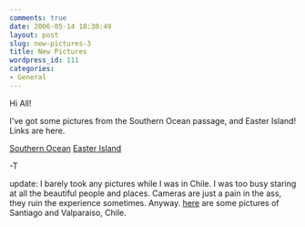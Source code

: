 ```yaml
---
comments: true
date: 2006-05-14 18:30:49
layout: post
slug: new-pictures-3
title: New Pictures
wordpress_id: 111
categories:
- General
---
```


Hi All!

I've got some pictures from the Southern Ocean passage, and Easter Island! 
Links are here.

[Southern  Ocean](http://www.isystech.net/gallery/main.php?g2_view=core.ShowItem&g2_itemId=3752)
[Easter Island](http://www.isystech.net/gallery/main.php?g2_view=core.ShowItem&g2_itemId=3587)

-T

update: I barely took any pictures while I was in Chile. I was too busy staring at all the beautiful people and places. Cameras are just a pain in the ass, they ruin the experience sometimes. Anyway. [here](http://www.isystech.net/gallery/main.php?g2_view=core.ShowItem&g2_itemId=3935) are some pictures of Santiago and Valparaiso, Chile.
